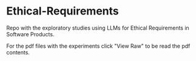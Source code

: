 # Ethical-Requirements
Repo with the exploratory studies using LLMs for Ethical Requirements in Software Products.

For the pdf files with the experiments click "View Raw" to be read the pdf contents.
